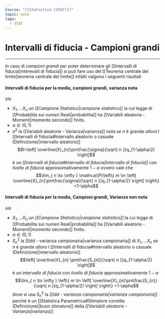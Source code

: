 ```yaml
---
Course: "[[Statistica (STAT)]]"
topic: nota
tags:
  - STAT
---
```

# Intervalli di fiducia - Campioni grandi
---
In caso di _campioni grandi_ per poter determinare gli [[Intervalli di fiducia|interevalli di fiducia]] si può fare uso del [[Teorema centrale del limite|teorema centrale del limite]]  infatti valgono i seguenti risultati 


#### Intervalli di fiducia per la media, campioni grandi, varianza nota
_sia_
- $X_{1},\dots X_{n}$ un [[Campione Statistico|campione statistico]] la cui legge di [[Probabilita sui numeri Reali|probabilita]] ha [[Variabili aleatoria - Momenti|momento secondo]] finito.
- $\alpha \in (0,1)$
- $\sigma^{2}$ la [[Variabili aleatorie - Varianza|varianza]] _nota_
_se_ $n$ è grande
_allora_ l [[Intervalli di fiducia#Intervallo aleatorio o casuale (Definizione)|intervallo aleatorio]] $$I=\left[ \overline{X}_{n}\pm\frac{\sigma}{\sqrt{ n }}q_{1-\alpha/2} \right]$$è un _[[Intervalli di fiducia#Intervallo di fiducia|intervallo di fiducia]]_ con _livello di fiducia_ approssimativamente $1-\alpha$ ovvero vale che $$\lim_{ n \to \infty } \mathcal{P}\left\{ m \in  \left[ \overline{X}_{n}\pm\frac{\sigma}{\sqrt{ n }}q_{1-\alpha/2} \right] \right\} =1-\alpha$$
#### Intervalli di fiducia per la media, Campioni grandi, Varianza non nota
_sia_
- $X_{1},\dots X_{n}$ un _[[Campione Statistico|campione statistico]]_ la cui legge di [[Probabilita sui numeri Reali|probabilita]] ha [[Variabili aleatoria - Momenti|momento secondo]] finito.
- $\alpha \in (0,1)$
- $S_{n}^{2}$ la [[Idd - varianza campionaria|varianza campionaria]] di $X_{1},\dots X_{n}$
_se_ $n$ è grande
_allora_ l [[Intervalli di fiducia#Intervallo aleatorio o casuale (Definizione)|intervallo aleatorio]] $$\left[ \overline{X}_{n} \pm\frac{S_{n}}{\sqrt{ n }}q_{1-\alpha/2} \right]$$è un _intervallo di fiducia_ con _livello di fiducia_ approssimativamente $1-\alpha$ $$\lim_{ n \to \infty } \left\{ m \in  \left[ \overline{X}_{n}\pm\frac{S_{n}}{\sqrt{ n }}q_{1-\alpha/2} \right] \right\} =1-\alpha$$dove si usa $S^{2}_{n}$  la _[[Idd - varianza campionaria|varianza campionaria]]_ perché  è un [[Statistica Parametrica#Stimatore corretto (Definizione)|buon stimatore]] della _[[Variabili aleatorie - Varianza|varianza]]_


